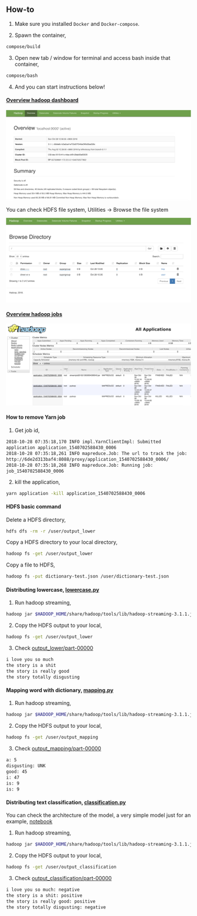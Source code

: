 ## How-to

1. Make sure you installed `Docker` and `Docker-compose`.

2. Spawn the container,
```bash
compose/build
```

3. Open new tab / window for terminal and access bash inside that container,
```bash
compose/bash
```

4. And you can start instructions below!

#### [Overview hadoop dashboard](http://localhost:9870)

![alt text](printscreen/2.png)

You can check HDFS file system, Utilities -> Browse the file system

![alt text](printscreen/3.png)

#### [Overview hadoop jobs](http://localhost:8088/cluster)

![alt text](printscreen/1.png)

#### How to remove Yarn job

1. Get job id,
```text
2018-10-28 07:35:18,170 INFO impl.YarnClientImpl: Submitted application application_1540702588430_0006
2018-10-28 07:35:18,261 INFO mapreduce.Job: The url to track the job: http://6de2d313baf4:8088/proxy/application_1540702588430_0006/
2018-10-28 07:35:18,268 INFO mapreduce.Job: Running job: job_1540702588430_0006
```

2. kill the application,
```bash
yarn application -kill application_1540702588430_0006
```

#### HDFS basic command

Delete a HDFS directory,
```bash
hdfs dfs -rm -r /user/output_lower
```

Copy a HDFS directory to your local directory,
```bash
hadoop fs -get /user/output_lower
```

Copy a file to HDFS,
```bash
hadoop fs -put dictionary-test.json /user/dictionary-test.json
```

#### Distributing lowercase, [lowercase.py](lowercase.py)

1. Run hadoop streaming,
```bash
hadoop jar $HADOOP_HOME/share/hadoop/tools/lib/hadoop-streaming-3.1.1.jar -file lowercase.py -mapper lowercase.py -file reducer.py -reducer reducer.py -input /user/input_text/* -output /user/output_lower
```

2. Copy the HDFS output to your local,
```bash
hadoop fs -get /user/output_lower
```

3. Check [output_lower/part-00000](output_lower/part-00000)
```text
i love you so much
the story is a shit
the story is really good
the story totally disgusting
```

#### Mapping word with dictionary, [mapping.py](mapping.py)

1. Run hadoop streaming,
```bash
hadoop jar $HADOOP_HOME/share/hadoop/tools/lib/hadoop-streaming-3.1.1.jar -file mapping.py -file dictionary-test.json -mapper mapping.py -file reducer.py -reducer reducer.py -input /user/input_text/* -output /user/output_mapping
```

2. Copy the HDFS output to your local,
```bash
hadoop fs -get /user/output_mapping
```

3. Check [output_mapping/part-00000](output_mapping/part-00000)
```text
a: 5
disgusting: UNK
good: 45
i: 47
is: 9
is: 9
```

#### Distributing text classification, [classification.py](classification.py)

You can check the architecture of the model, a very simple model just for an example, [notebook](freeze-model.ipynb)

1. Run hadoop streaming,
```bash
hadoop jar $HADOOP_HOME/share/hadoop/tools/lib/hadoop-streaming-3.1.1.jar -file classification.py -file dictionary-test.json -file frozen_model.pb -mapper classification.py -file reducer.py -reducer reducer.py -input /user/input_text/* -output /user/output_classification
```

2. Copy the HDFS output to your local,
```bash
hadoop fs -get /user/output_classification
```

3. Check [output_classification/part-00000](output_classification/part-00000)
```text
i love you so much: negative
the story is a shit: positive
the story is really good: positive
the story totally disgusting: negative
```
